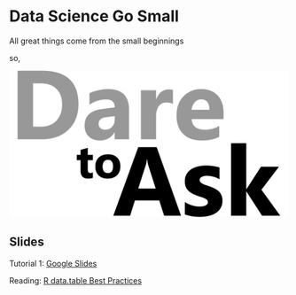 # Data Science Go Small

All great things come from the small beginnings 

so,  

![dare to ask](images/dare-to-ask-logo.png)


## Slides 

Tutorial 1: [Google Slides](https://docs.google.com/presentation/d/12RCQQDQuBv5jmyMNuzxGDIsjldhoUQgaHn7JhbDFXDo/edit?usp=sharing)

Reading: [R data.table Best Practices](https://oceanumeric.github.io/blog/r-data-table-best-practices)
